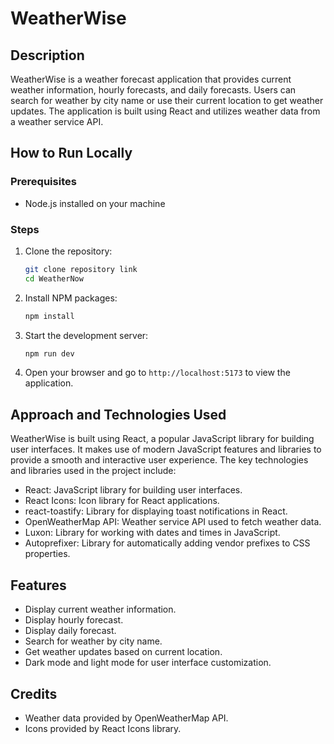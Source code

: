 # WeatherWise

## Description
WeatherWise is a weather forecast application that provides current weather information, hourly forecasts, and daily forecasts. Users can search for weather by city name or use their current location to get weather updates. The application is built using React and utilizes weather data from a weather service API.

## How to Run Locally

### Prerequisites
- Node.js installed on your machine

### Steps
1. Clone the repository:
   ```bash
   git clone repository link
   cd WeatherNow
2. Install NPM packages:
   ```bash
   npm install
3. Start the development server:
   ```bash
   npm run dev
4. Open your browser and go to `http://localhost:5173` to view the application.

## Approach and Technologies Used
WeatherWise is built using React, a popular JavaScript library for building user interfaces. It makes use of modern JavaScript features and libraries to provide a smooth and interactive user experience. The key technologies and libraries used in the project include:


- React: JavaScript library for building user interfaces.
- React Icons: Icon library for React applications.
- react-toastify: Library for displaying toast notifications in React.
- OpenWeatherMap API: Weather service API used to fetch weather data.
- Luxon: Library for working with dates and times in JavaScript.
- Autoprefixer: Library for automatically adding vendor prefixes to CSS properties.

## Features
- Display current weather information.
- Display hourly forecast.
- Display daily forecast.
- Search for weather by city name.
- Get weather updates based on current location.
- Dark mode and light mode for user interface customization.

## Credits
- Weather data provided by OpenWeatherMap API.
- Icons provided by React Icons library.



